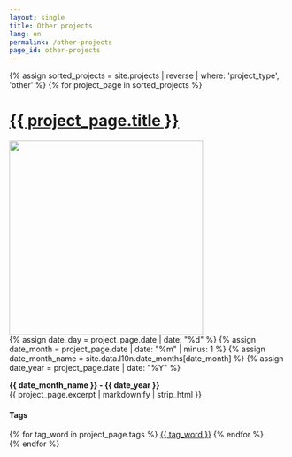```yaml
---
layout: single
title: Other projects
lang: en
permalink: /other-projects
page_id: other-projects
---
```


<div class="horizontal_card_container">
  {% assign sorted_projects = site.projects | reverse | where: 'project_type', 'other' %}
  {% for project_page in sorted_projects %}
  <div class="horizontal_card">
    <a class="title" href="{{ project_page.url | relative_url }}" rel="permalink">
      <h1>{{ project_page.title }}</h1>
    </a>
    <a class="img" href="{{ project_page.url | relative_url }}" rel="permalink">
      <img src="{{ project_page.header_image }}" style="width: 350px;" />
    </a>
    <div class="info">
      {% assign date_day = project_page.date | date: "%d" %}
      {% assign date_month = project_page.date | date: "%m" | minus: 1 %}
      {% assign date_month_name = site.data.l10n.date_months[date_month] %}
      {% assign date_year = project_page.date | date: "%Y" %}
      <p><strong>{{ date_month_name }} - {{ date_year }}</strong> <br /> {{ project_page.excerpt | markdownify | strip_html }}</p>
    </div>
    <div class="tags">
      <h4><strong class="fas fa-fw fa-tags"></strong> Tags <strong class="fas fa-fw fa-tags"></strong></h4>
      <div class="project_grid_tag_container" style="grid-template-columns: repeat( {{ project_page.tags | size | at_most: 3 }}, max-content)">
        {% for tag_word in project_page.tags %}
          <a href="{{ tag_word | slugify | prepend: "/all-projects#" | relative_url }}" class="project_grid_tag">{{ tag_word }}</a>
        {% endfor %}
      </div>
    </div>
  </div>
  {% endfor %}
</div>
